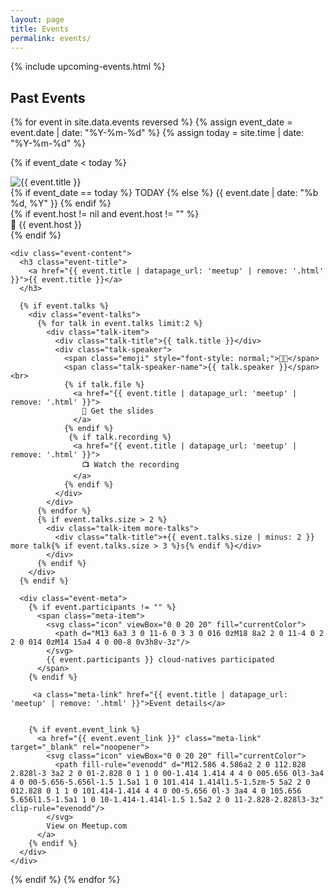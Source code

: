 ```yaml
---
layout: page
title: Events
permalink: events/
---
```


{% include upcoming-events.html %}

## Past Events

<div class="events-grid">
{% for event in site.data.events reversed %}
 {% assign event_date = event.date | date: "%Y-%m-%d" %}
 {% assign today = site.time | date: "%Y-%m-%d" %}
  
 {% if event_date < today %}
  <article class="event-card" data-event-id="{{ event.id }}">
    <div class="event-banner">
      <img src="https://raw.githubusercontent.com/CloudNativeLinz/go-image-generator/main/artifacts/{{ event.id }}.jpg" 
           alt="{{ event.title }}" 
           loading="lazy"
           onerror="this.src='https://raw.githubusercontent.com/CloudNativeLinz/go-image-generator/refs/heads/main/assets/backgrounds/meetup-background.jpg'"
      />
      <div class="event-overlay">
        <div class="event-date">
          {% if event_date == today %}
            <span class="today-badge">TODAY</span>
          {% else %}
            {{ event.date | date: "%b %d, %Y" }}
          {% endif %}
        </div>
        {% if event.host != nil and event.host != "" %}
          <div class="event-host">📍 {{ event.host }}</div>
        {% endif %}
      </div>
    </div>
    
    <div class="event-content">
      <h3 class="event-title">
        <a href="{{ event.title | datapage_url: 'meetup' | remove: '.html' }}">{{ event.title }}</a>
      </h3>
      
      {% if event.talks %}
        <div class="event-talks">
          {% for talk in event.talks limit:2 %}
            <div class="talk-item">
              <div class="talk-title">{{ talk.title }}</div>
              <div class="talk-speaker">
                <span class="emoji" style="font-style: normal;">👨‍💻</span>
                <span class="talk-speaker-name">{{ talk.speaker }}</span><br>
                {% if talk.file %}
                  <a href="{{ event.title | datapage_url: 'meetup' | remove: '.html' }}">
                    📎 Get the slides 
                  </a>
                {% endif %}
                 {% if talk.recording %}
                  <a href="{{ event.title | datapage_url: 'meetup' | remove: '.html' }}">
                    📺 Watch the recording
                  </a>
                {% endif %}
              </div>
            </div>
          {% endfor %}
          {% if event.talks.size > 2 %}
            <div class="talk-item more-talks">
              <div class="talk-title">+{{ event.talks.size | minus: 2 }} more talk{% if event.talks.size > 3 %}s{% endif %}</div>
            </div>
          {% endif %}
        </div>
      {% endif %}
      
      <div class="event-meta">
        {% if event.participants != "" %}
          <span class="meta-item">
            <svg class="icon" viewBox="0 0 20 20" fill="currentColor">
              <path d="M13 6a3 3 0 11-6 0 3 3 0 016 0zM18 8a2 2 0 11-4 0 2 2 0 014 0zM14 15a4 4 0 00-8 0v3h8v-3z"/>
            </svg>
            {{ event.participants }} cloud-natives participated
          </span>
        {% endif %}
        
         <a class="meta-link" href="{{ event.title | datapage_url: 'meetup' | remove: '.html' }}">Event details</a>


        {% if event.event_link %}
          <a href="{{ event.event_link }}" class="meta-link" target="_blank" rel="noopener">
            <svg class="icon" viewBox="0 0 20 20" fill="currentColor">
              <path fill-rule="evenodd" d="M12.586 4.586a2 2 0 112.828 2.828l-3 3a2 2 0 01-2.828 0 1 1 0 00-1.414 1.414 4 4 0 005.656 0l3-3a4 4 0 00-5.656-5.656l-1.5 1.5a1 1 0 101.414 1.414l1.5-1.5zm-5 5a2 2 0 012.828 0 1 1 0 101.414-1.414 4 4 0 00-5.656 0l-3 3a4 4 0 105.656 5.656l1.5-1.5a1 1 0 10-1.414-1.414l-1.5 1.5a2 2 0 11-2.828-2.828l3-3z" clip-rule="evenodd"/>
            </svg>
            View on Meetup.com
          </a>
        {% endif %}
      </div>
    </div>
  </article>
 {% endif %}
{% endfor %}
</div>

<script>
// Add intersection observer for scroll animations
if ('IntersectionObserver' in window) {
  const cards = document.querySelectorAll('.event-card');
  const observer = new IntersectionObserver((entries) => {
    entries.forEach((entry, index) => {
      if (entry.isIntersecting) {
        setTimeout(() => {
          entry.target.style.opacity = '1';
          entry.target.style.transform = 'translateY(0)';
        }, index * 100);
        observer.unobserve(entry.target);
      }
    });
  }, {
    threshold: 0.1,
    rootMargin: '50px'
  });
  
  cards.forEach((card) => {
    card.style.opacity = '0';
    card.style.transform = 'translateY(30px)';
    card.style.transition = 'opacity 0.6s ease, transform 0.6s ease';
    observer.observe(card);
  });
}
</script>
